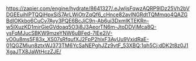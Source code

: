 https://zapier.com/engine/hydrate/8641327/.eJwljsFqwzAQRP9lDz25Vh2bVDGEEuihlPTQQiHpxSiS7ArLWiOtrZqQf6_cHnce82avINGRdtTQMmqo4QAZGBdIOKkbo6CuCv7Ayy3PQE6BcJiC9n-Ab6ui3DxmIKTEKRn-w5IXuzKD1mirGieGVdoaq5O3j8J3AeorTN6m-JtoDDVjMca8Q-ysFqMJucSBKW9mzeYNW6uBFed-7lEe2iV-vO0u8ms5F83x_XS07sRfqufXJ2FpP2hlxF3AyUu9VxidRaE-01QGZMiun8ztxWJ373TM6YcSaNEPghJZz9vtF_53XBQ:1qh5Cj:dDK2t8z0J1XgaJTX8JaWtHczZJE/